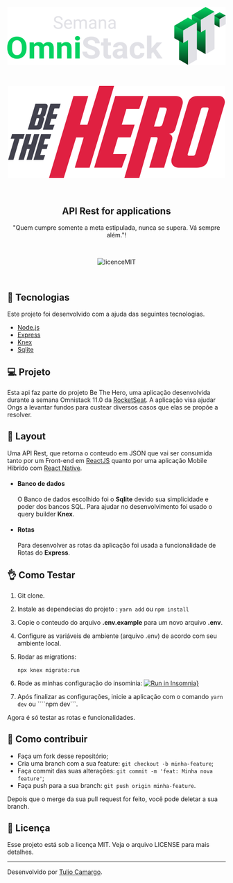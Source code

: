 <p align="center">
  <img  src="https://raw.githubusercontent.com/TulioCaz/be_the_hero-api/master/temp/logoOmnistack.svg?sanitize=true">
</p>
</br>
<p align="center">
  <img  src="https://raw.githubusercontent.com/TulioCaz/be_the_hero-api/master/temp/logo.svg?sanitize=true">
</p>
</br>

<h2 align="center" style="font-weight: bold;">API Rest for  applications </h2>

<p align="center">"Quem cumpre somente a meta estipulada, nunca se supera. Vá sempre além."!</p>
</br>
<p align="center">
  <img        src="https://camo.githubusercontent.com/dda2124efff062e38068943c6e848540387df6e5/68747470733a2f2f696d672e736869656c64732e696f2f62616467652f6c6963656e73652d4d49542d253233303444333631" alt="licenceMIT">
</p>
</br>

## :rocket: Tecnologias

Este projeto foi desenvolvido com a ajuda das seguintes tecnologias.

- [Node.js](https://nodejs.org)
- [Express](https://expressjs.com)
- [Knex](http://knexjs.org)
- [Sqlite](https://www.sqlite.org)

## 💻 Projeto

Esta api faz parte do projeto Be The Hero, uma aplicação desenvolvida durante a semana Omnistack 11.0 da [RocketSeat](https://rocketseat.com.br/). A aplicação visa ajudar Ongs a levantar fundos para custear diversos casos que elas se propõe a resolver.

## 🔖 Layout

Uma API Rest, que retorna o conteudo em JSON que vai ser consumida tanto por um Front-end em [ReactJS](https://reactjs.org/) quanto por uma aplicação Mobile Hibrido com [React Native](https://reactnative.dev/).

  - #### Banco de dados
    O Banco de dados escolhido foi o **Sqlite** devido sua simplicidade e poder dos bancos SQL. Para ajudar no desenvolvimento foi usado o query builder **Knex**.

  - #### Rotas
    Para desenvolver as rotas da aplicação foi usada a funcionalidade de Rotas do **Express**.

## :ok_hand: Como Testar

1. Git clone.
2. Instale as dependecias do projeto :  ```yarn add``` ou ```npm install```
3. Copie o conteudo do arquivo **.env.example** para um novo arquivo **.env**.
4. Configure as variáveis de ambiente (arquivo .env) de acordo com seu ambiente local.
5. Rodar as migrations:
      ```
      npx knex migrate:run
      ```
6. Rode as minhas configuração do insominia: [![Run in Insomnia}](https://insomnia.rest/images/run.svg)](https://insomnia.rest/run/?label=BeTheHero&uri=https%3A%2F%2Fraw.githubusercontent.com%2FTulioCaz%2Fbe_the_hero-api%2Fmaster%2Fexport_insomnia.json)

7. Após finalizar as configurações, inicie a aplicação com o comando ```yarn dev``` ou ````npm dev```.

Agora é só testar as rotas e funcionalidades.

## 🤔 Como contribuir

- Faça um fork desse repositório;
- Cria uma branch com a sua feature: `git checkout -b minha-feature`;
- Faça commit das suas alterações: `git commit -m 'feat: Minha nova feature'`;
- Faça push para a sua branch: `git push origin minha-feature`.

Depois que o merge da sua pull request for feito, você pode deletar a sua branch.

## :memo: Licença

Esse projeto está sob a licença MIT. Veja o arquivo LICENSE para mais detalhes.

---

Desenvolvido por [Tulio Camargo](https://github.com/TulioCaz).
